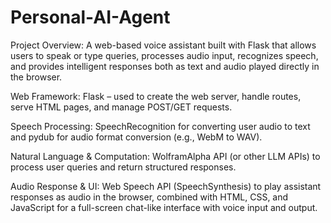 # Personal-AI-Agent
Project Overview: A web-based voice assistant built with Flask that allows users to speak or type queries, processes audio input, recognizes speech, and provides intelligent responses both as text and audio played directly in the browser.

Web Framework: Flask – used to create the web server, handle routes, serve HTML pages, and manage POST/GET requests.

Speech Processing: SpeechRecognition for converting user audio to text and pydub for audio format conversion (e.g., WebM to WAV).

Natural Language & Computation: WolframAlpha API (or other LLM APIs) to process user queries and return structured responses.

Audio Response & UI: Web Speech API (SpeechSynthesis) to play assistant responses as audio in the browser, combined with HTML, CSS, and JavaScript for a full-screen chat-like interface with voice input and output.
